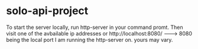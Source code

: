 # solo-api-project 
To start the server locally, run http-server in your command promt. 
Then visit one of the avbailable ip addresses or http://localhost:8080/  ---> 8080 being the local port I am running the http-server on. 
yours may vary. 
